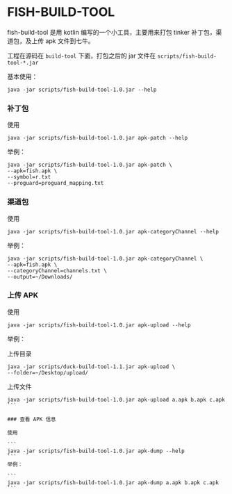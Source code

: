 # FISH-BUILD-TOOL

fish-build-tool 是用 kotlin 编写的一个小工具，主要用来打包 tinker 补丁包，渠道包，及上传 apk 文件到七牛。

工程在源码在 `build-tool` 下面，打包之后的 jar 文件在 `scripts/fish-build-tool-*.jar`

基本使用：

```
java -jar scripts/fish-build-tool-1.0.jar --help
```

### 补丁包

使用

```
java -jar scripts/fish-build-tool-1.0.jar apk-patch --help
```
举例：

```
java -jar scripts/fish-build-tool-1.0.jar apk-patch \
--apk=fish.apk \
--symbol=r.txt
--proguard=proguard_mapping.txt
```

### 渠道包

使用

```
java -jar scripts/fish-build-tool-1.0.jar apk-categoryChannel --help
```
举例：

```
java -jar scripts/fish-build-tool-1.0.jar apk-categoryChannel \
--apk=fish.apk \
--categoryChannel=channels.txt \
--output=~/Downloads/
```

### 上传 APK

使用

```
java -jar scripts/fish-build-tool-1.0.jar apk-upload --help
```

举例：

上传目录

```
java -jar scripts/duck-build-tool-1.1.jar apk-upload \
--folder=~/Desktop/upload/
```

上传文件

``````
java -jar scripts/fish-build-tool-1.0.jar apk-upload a.apk b.apk c.apk
```

### 查看 APK 信息

使用

```
java -jar scripts/fish-build-tool-1.0.jar apk-dump --help
```
举例：

```
java -jar scripts/fish-build-tool-1.0.jar apk-dump a.apk b.apk c.apk
```
